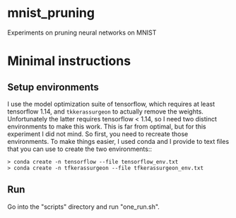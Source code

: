# mnist_pruning
Experiments on pruning neural networks on MNIST

# Minimal instructions

## Setup environments
I use the model optimization suite of tensorflow, which requires at least
 tensorflow 1.14, and ``tkkerassurgeon`` to actually remove the weights.
 Unfortunately the latter requires tensorflow < 1.14, so I need two
 distinct environments to make this work. This is far from optimal, but
 for this experiment I did not mind. So first, you need to recreate those
 environments. To make things easier, I used conda and I provide to text
 files that you can use to create the two environments::
    
    > conda create -n tensorflow --file tensorflow_env.txt
    > conda create -n tfkerassurgeon --file tfkerassurgeon_env.txt

## Run
Go into the "scripts" directory and run "one_run.sh".
